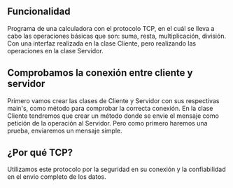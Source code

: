 ## Funcionalidad
Programa de una calculadora con el protocolo TCP, en el cuál se lleva a cabo las operaciones básicas que son: suma, resta, multiplicación, división.
Con una interfaz realizada en la clase Cliente, pero realizando las operaciones en la clase Servidor.

## Comprobamos la conexión entre cliente y servidor
Primero vamos  crear las clases de Cliente y Servidor con sus respectivas main's, como método para comprobar la correcta conexión. 
En la clase Cliente tendremos que crear un método donde se envie el mensaje como petición de la operación al Servidor. Pero como primero haremos una prueba, enviaremos un mensaje simple.


## ¿Por qué TCP?
Utilizamos este protocolo por la seguridad en su conexión y la confiabilidad en el envio completo de los datos.
